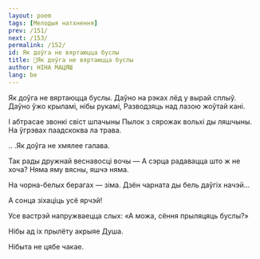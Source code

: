```yaml
---
layout: poem
tags: [Мелодыя натхнення]
prev: /151/
next: /153/
permalink: /152/
id: Як доўга не вяртаюцца буслы
title: 🚧Як доўга не вяртаюцца буслы
author: НІНА МАЦЯШ
lang: be
---
```



 
Як доўга не вяртаюцца буслы. Даўно на рэках лёд у вырай сплыў. Даўно ўжо крыламі, нібы рукамі, Разводзяць над лазою жоўтай кані.

I абтрасае звонкі свіст шпачыны Пылок з сярожак вольхі ды ляшчыны. На ўгрэвах паадскоква  ла трава.

.. .Як доўга не хмялее галава.

Так рады дружнай веснавосці вочы — А сэрца радавацца што ж не хоча? Няма яму вясны, яшчэ няма.

На чорна-белых берагах — зіма. Дзён чарната ды бель даўгіх начэй...

А сонца зіхаціць усё ярчэй!

Усе вастрэй напружваецца слых: «А можа, сёння прыляцяць буслы?»

Нібы ад іх  прылёту акрыяе Душа.

Нібыта не цябе чакае.
